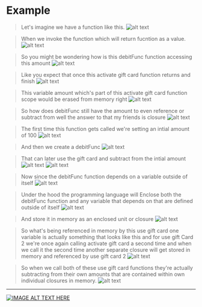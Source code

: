 # Example
> Let's imagine we have a function like this.
![alt text](img1.png)

> When we invoke the function which will return fucntion as a value.
![alt text](img2.png)

> So you might be wondering how is this debitFunc function accessing this amount
![alt text](img3.png)

> Like you expect that once this activate gift card function returns and finish
![alt text](img4.png)

> This variable amount which's part of this activate gift card function scope would be erased from memory right
 ![alt text](img5.png)

> So how does debitFunc still have the amount to even reference or subtract from well the answer to that my friends is closure
 ![alt text](img6.png)

> The first time this function gets called we're setting an intial amount of 100 
 ![alt text](img7.png)

> And then we create a debitFunc
 ![alt text](img8.png)

> That can later use the gift card and subtract from the intial amount
 ![alt text](img9.png)
 ![alt text](img7.png)

> Now since the debitFunc function depends on a variable outside of itself 
 ![alt text](img10.png)

> Under the hood the programming language will Enclose both the debitFunc function and any variable that depends on that are defined outside of itself
 ![alt text](img11.png)

> And store it  in  memory as an enclosed unit or closure
 ![alt text](img12.png)

> So what's being referenced in memory by this use gift card one variable is actually something that looks like this and for use gift Card 2 we're once again calling activate gift card a second time and when we call it the second time another separate closure will get stored in memory and referenced by use gift card 2
 ![alt text](img13.png)

> So when we call both of these use gift card functions they're actually subtracting from their own amounts that are contained within own individual closures in memory.
 ![alt text](img14.png)

<hr>


[![IMAGE ALT TEXT HERE](https://img.youtube.com/vi/jHd0FczIjAE/0.jpg)](https://www.youtube.com/watch?v=jHd0FczIjAE)


